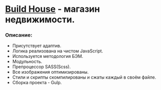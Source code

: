 # [Build House](https://eugene-gif.github.io/BuildHouse/) - магазин недвижимости.


<h3>Описание:</h3>

- Присутствует адаптив.
- Логика реализована на чистом JavaScript. 
- Используется методология БЭМ.
- Модульность.
- Препроцессор SASS(Scss).
- Все изображения оптимизированы.
- Стили и скрипты скомпилированы и сжаты каждый в своём файле.
- Сборка проекта - Gulp.
